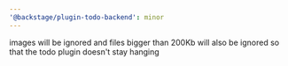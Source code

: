 ```yaml
---
'@backstage/plugin-todo-backend': minor
---
```


images will be ignored and files bigger than 200Kb will also be ignored so that the todo plugin doesn't stay hanging
